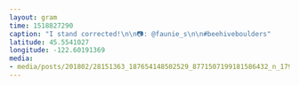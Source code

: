 ```yaml
---
layout: gram
time: 1518827290
caption: "I stand corrected!\n\n📷: @faunie_s\n\n#beehiveboulders"
latitude: 45.5541027
longitude: -122.60191369
media:
- media/posts/201802/28151363_187654148502529_8771507199181586432_n_17926186531001972.jpg
---
```

